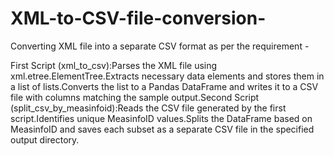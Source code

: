 # XML-to-CSV-file-conversion-
Converting XML file into a separate CSV format as per the requirement -

First Script (xml_to_csv):Parses the XML file using xml.etree.ElementTree.Extracts necessary data elements and stores them in a list of lists.Converts the list to a Pandas DataFrame and writes it to a CSV file with columns matching the sample output.Second Script (split_csv_by_measinfoid):Reads the CSV file generated by the first script.Identifies unique MeasinfoID values.Splits the DataFrame based on MeasinfoID and saves each subset as a separate CSV file in the specified output directory.
